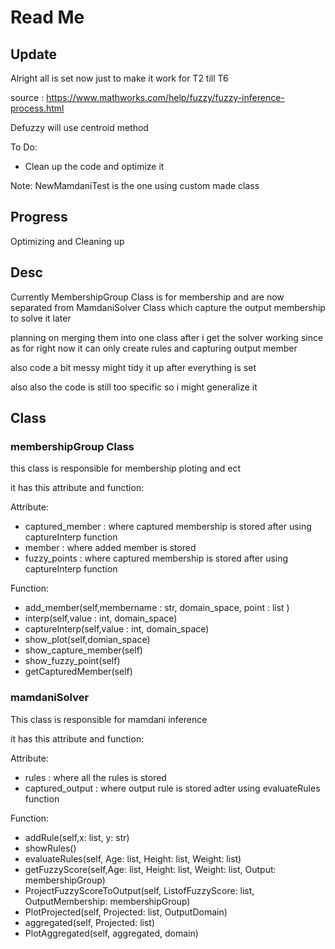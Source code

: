# Read Me

## Update
Alright all is set now just to make it work for T2 till T6

source : https://www.mathworks.com/help/fuzzy/fuzzy-inference-process.html

Defuzzy will use centroid method

To Do:
- Clean up the code and optimize it

Note:
NewMamdaniTest is the one using custom made class

## Progress
Optimizing and Cleaning up

## Desc
Currently MembershipGroup Class is for membership and are now separated from MamdaniSolver Class which capture the output membership
to solve it later

planning on merging them into one class after i get the solver working since as for right now it can only create rules and capturing
output member

also code a bit messy might tidy it up after everything is set

also also the code is still too specific so i might generalize it


## Class
### membershipGroup Class
this class is responsible for membership ploting and ect

it has this attribute and function:

Attribute:
- captured_member : where captured membership is stored after using captureInterp function
- member : where added member is stored
- fuzzy_points : where captured membership is stored after using captureInterp function

Function:
- add_member(self,membername : str, domain_space, point : list )
- interp(self,value : int, domain_space)
- captureInterp(self,value : int, domain_space)
- show_plot(self,domian_space)
- show_capture_member(self)
- show_fuzzy_point(self)
- getCapturedMember(self)

### mamdaniSolver
This class is responsible for mamdani inference

it has this attribute and function:

Attribute:
- rules : where all the rules is stored
- captured_output : where output rule is stored adter using evaluateRules function

Function:
- addRule(self,x: list, y: str)
- showRules()
- evaluateRules(self, Age: list, Height: list, Weight: list)
- getFuzzyScore(self,Age: list, Height: list, Weight: list, Output: membershipGroup)
- ProjectFuzzyScoreToOutput(self, ListofFuzzyScore: list, OutputMembership: membershipGroup)
- PlotProjected(self, Projected: list, OutputDomain)
- aggregated(self, Projected: list)
- PlotAggregated(self, aggregated, domain)
